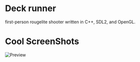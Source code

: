 # Deck runner
first-person rougelite shooter written in C++, SDL2, and OpenGL.

# Cool ScreenShots
![Preview](https://i.imgur.com/jRHNbBV.png "voxel Terrain!")
